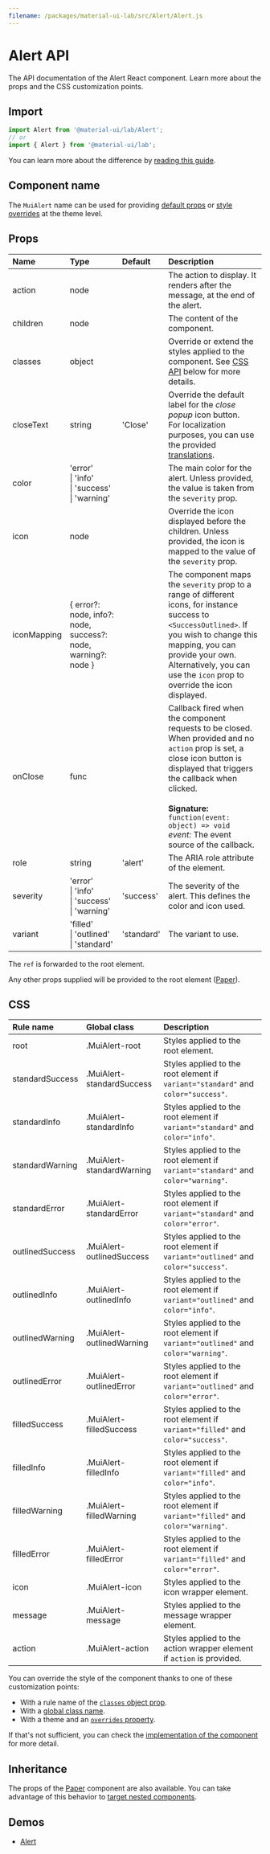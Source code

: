 ```yaml
---
filename: /packages/material-ui-lab/src/Alert/Alert.js
---
```


<!--- This documentation is automatically generated, do not try to edit it. -->

# Alert API

<p class="description">The API documentation of the Alert React component. Learn more about the props and the CSS customization points.</p>

## Import

```js
import Alert from '@material-ui/lab/Alert';
// or
import { Alert } from '@material-ui/lab';
```

You can learn more about the difference by [reading this guide](/guides/minimizing-bundle-size/).



## Component name

The `MuiAlert` name can be used for providing [default props](/customization/globals/#default-props) or [style overrides](/customization/globals/#css) at the theme level.

## Props

| Name | Type | Default | Description |
|:-----|:-----|:--------|:------------|
| <span class="prop-name">action</span> | <span class="prop-type">node</span> |  | The action to display. It renders after the message, at the end of the alert. |
| <span class="prop-name">children</span> | <span class="prop-type">node</span> |  | The content of the component. |
| <span class="prop-name">classes</span> | <span class="prop-type">object</span> |  | Override or extend the styles applied to the component. See [CSS API](#css) below for more details. |
| <span class="prop-name">closeText</span> | <span class="prop-type">string</span> | <span class="prop-default">'Close'</span> | Override the default label for the *close popup* icon button.<br>For localization purposes, you can use the provided [translations](/guides/localization/). |
| <span class="prop-name">color</span> | <span class="prop-type">'error'<br>&#124;&nbsp;'info'<br>&#124;&nbsp;'success'<br>&#124;&nbsp;'warning'</span> |  | The main color for the alert. Unless provided, the value is taken from the `severity` prop. |
| <span class="prop-name">icon</span> | <span class="prop-type">node</span> |  | Override the icon displayed before the children. Unless provided, the icon is mapped to the value of the `severity` prop. |
| <span class="prop-name">iconMapping</span> | <span class="prop-type">{ error?: node, info?: node, success?: node, warning?: node }</span> |  | The component maps the `severity` prop to a range of different icons, for instance success to `<SuccessOutlined>`. If you wish to change this mapping, you can provide your own. Alternatively, you can use the `icon` prop to override the icon displayed. |
| <span class="prop-name">onClose</span> | <span class="prop-type">func</span> |  | Callback fired when the component requests to be closed. When provided and no `action` prop is set, a close icon button is displayed that triggers the callback when clicked.<br><br>**Signature:**<br>`function(event: object) => void`<br>*event:* The event source of the callback. |
| <span class="prop-name">role</span> | <span class="prop-type">string</span> | <span class="prop-default">'alert'</span> | The ARIA role attribute of the element. |
| <span class="prop-name">severity</span> | <span class="prop-type">'error'<br>&#124;&nbsp;'info'<br>&#124;&nbsp;'success'<br>&#124;&nbsp;'warning'</span> | <span class="prop-default">'success'</span> | The severity of the alert. This defines the color and icon used. |
| <span class="prop-name">variant</span> | <span class="prop-type">'filled'<br>&#124;&nbsp;'outlined'<br>&#124;&nbsp;'standard'</span> | <span class="prop-default">'standard'</span> | The variant to use. |

The `ref` is forwarded to the root element.

Any other props supplied will be provided to the root element ([Paper](/api/paper/)).

## CSS

| Rule name | Global class | Description |
|:-----|:-------------|:------------|
| <span class="prop-name">root</span> | <span class="prop-name">.MuiAlert-root</span> | Styles applied to the root element.
| <span class="prop-name">standardSuccess</span> | <span class="prop-name">.MuiAlert-standardSuccess</span> | Styles applied to the root element if `variant="standard"` and `color="success"`.
| <span class="prop-name">standardInfo</span> | <span class="prop-name">.MuiAlert-standardInfo</span> | Styles applied to the root element if `variant="standard"` and `color="info"`.
| <span class="prop-name">standardWarning</span> | <span class="prop-name">.MuiAlert-standardWarning</span> | Styles applied to the root element if `variant="standard"` and `color="warning"`.
| <span class="prop-name">standardError</span> | <span class="prop-name">.MuiAlert-standardError</span> | Styles applied to the root element if `variant="standard"` and `color="error"`.
| <span class="prop-name">outlinedSuccess</span> | <span class="prop-name">.MuiAlert-outlinedSuccess</span> | Styles applied to the root element if `variant="outlined"` and `color="success"`.
| <span class="prop-name">outlinedInfo</span> | <span class="prop-name">.MuiAlert-outlinedInfo</span> | Styles applied to the root element if `variant="outlined"` and `color="info"`.
| <span class="prop-name">outlinedWarning</span> | <span class="prop-name">.MuiAlert-outlinedWarning</span> | Styles applied to the root element if `variant="outlined"` and `color="warning"`.
| <span class="prop-name">outlinedError</span> | <span class="prop-name">.MuiAlert-outlinedError</span> | Styles applied to the root element if `variant="outlined"` and `color="error"`.
| <span class="prop-name">filledSuccess</span> | <span class="prop-name">.MuiAlert-filledSuccess</span> | Styles applied to the root element if `variant="filled"` and `color="success"`.
| <span class="prop-name">filledInfo</span> | <span class="prop-name">.MuiAlert-filledInfo</span> | Styles applied to the root element if `variant="filled"` and `color="info"`.
| <span class="prop-name">filledWarning</span> | <span class="prop-name">.MuiAlert-filledWarning</span> | Styles applied to the root element if `variant="filled"` and `color="warning"`.
| <span class="prop-name">filledError</span> | <span class="prop-name">.MuiAlert-filledError</span> | Styles applied to the root element if `variant="filled"` and `color="error"`.
| <span class="prop-name">icon</span> | <span class="prop-name">.MuiAlert-icon</span> | Styles applied to the icon wrapper element.
| <span class="prop-name">message</span> | <span class="prop-name">.MuiAlert-message</span> | Styles applied to the message wrapper element.
| <span class="prop-name">action</span> | <span class="prop-name">.MuiAlert-action</span> | Styles applied to the action wrapper element if `action` is provided.

You can override the style of the component thanks to one of these customization points:

- With a rule name of the [`classes` object prop](/customization/components/#overriding-styles-with-classes).
- With a [global class name](/customization/components/#overriding-styles-with-global-class-names).
- With a theme and an [`overrides` property](/customization/globals/#css).

If that's not sufficient, you can check the [implementation of the component](https://github.com/quizlet/material-ui/blob/master/packages/material-ui-lab/src/Alert/Alert.js) for more detail.

## Inheritance

The props of the [Paper](/api/paper/) component are also available.
You can take advantage of this behavior to [target nested components](/guides/api/#spread).

## Demos

- [Alert](/components/alert/)

